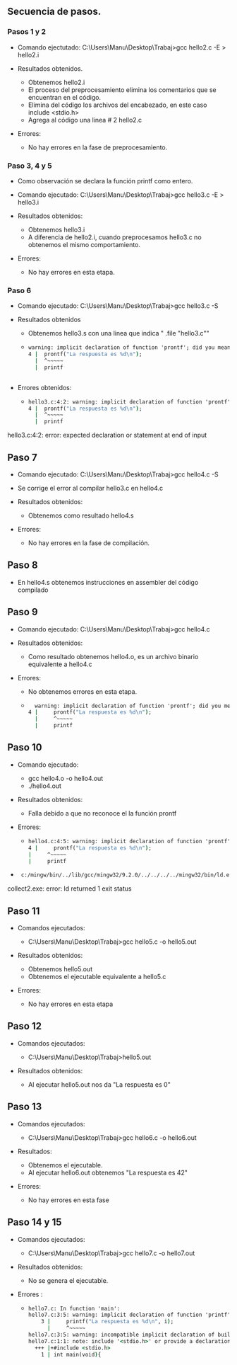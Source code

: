 ## Secuencia de pasos.

### Pasos 1 y 2 

- Comando ejectutado: C:\Users\Manu\Desktop\Trabaj>gcc hello2.c -E > hello2.i

- Resultados obtenidos.
    - Obtenemos hello2.i
    - El proceso del preprocesamiento elimina los comentarios que se encuentran en el código.
    - Elimina del código los archivos del encabezado, en este caso include <stdio.h>
    - Agrega al código una linea # 2 hello2.c
  
- Errores:
  - No hay errores en la fase de preprocesamiento.

### Paso 3, 4 y 5

- Como observación se declara la función printf como entero.
  
- Comando ejecutado: C:\Users\Manu\Desktop\Trabaj>gcc hello3.c -E > hello3.i

- Resultados obtenidos:
  - Obtenemos hello3.i
  - A diferencia de hello2.i, cuando preprocesamos hello3.c no obtenemos el mismo comportamiento.

- Errores: 
  - No hay errores en esta etapa.

### Paso 6

- Comando ejecutado: C:\Users\Manu\Desktop\Trabaj>gcc hello3.c -S

- Resultados obtenidos
  - Obtenemos hello3.s con una linea que indica "	.file	"hello3.c""
  
  -   
    ```cmd 
    warning: implicit declaration of function 'prontf'; did you mean 'printf'? [-Wimplicit-function-declaration]
    4 |  prontf("La respuesta es %d\n");
      |  ^~~~~~
      |  printf
      

- Errores obtenidos: 
  
  - ```cmd 
    hello3.c:4:2: warning: implicit declaration of function 'prontf'; did you mean 'printf'? [-Wimplicit-function-declaration]
    4 |  prontf("La respuesta es %d\n");
      |  ^~~~~~
      |  printf

hello3.c:4:2: error: expected declaration or statement at end of input

## Paso 7

- Comando ejecutado: C:\Users\Manu\Desktop\Trabaj>gcc hello4.c -S

- Se corrige el error al compilar hello3.c en hello4.c
- Resultados obtenidos:
  - Obtenemos como resultado hello4.s
  
- Errores:
  - No hay errores en la fase de compilación.

## Paso 8

- En hello4.s obtenemos instrucciones en assembler del código compilado

## Paso 9 
- Comando ejecutado: C:\Users\Manu\Desktop\Trabaj>gcc hello4.c 

- Resultados obtenidos:
  - Como resultado obtenemos hello4.o, es un archivo binario equivalente a hello4.c

- Errores:
  - No obtenemos errores en esta etapa.
  - ```cmd
      warning: implicit declaration of function 'prontf'; did you mean 'printf'? [-Wimplicit-function-declaration]
    4 |     prontf("La respuesta es %d\n");
      |     ^~~~~~
      |     printf

## Paso 10

- Comando ejecutado: 
  - gcc hello4.o -o hello4.out
  - ./hello4.out
                        
- Resultados obtenidos:
  - Falla debido a que no reconoce el la función prontf

- Errores:
    - ```cmd
      hello4.c:4:5: warning: implicit declaration of function 'prontf'; did you mean 'printf'? [-Wimplicit-function-declaration]
      4 |     prontf("La respuesta es %d\n");
      |     ^~~~~~
      |     printf
 - ```cmd 
    c:/mingw/bin/../lib/gcc/mingw32/9.2.0/../../../../mingw32/bin/ld.exe: C:\Users\Manu\AppData\Local\Temp\ccobEcZn.o:hello4.c:(.text+0x16): undefined reference to `prontf'
  collect2.exe: error: ld returned 1 exit status

## Paso 11

- Comandos ejecutados: 
  - C:\Users\Manu\Desktop\Trabaj>gcc hello5.c -o hello5.out


- Resultados obtenidos:
  - Obtenemos hello5.out
  - Obtenemos el ejecutable equivalente a hello5.c
  

- Errores:
  - No hay errores en esta etapa

## Paso 12

- Comandos ejecutados:
  -  C:\Users\Manu\Desktop\Trabaj>hello5.out

- Resultados obtenidos:
  - Al ejecutar hello5.out nos da "La respuesta es 0"

## Paso 13

- Comandos ejecutados:
  - C:\Users\Manu\Desktop\Trabaj>gcc hello6.c -o hello6.out

- Resultados:
  - Obtenemos el ejecutable.
  - Al ejecutar hello6.out obtenemos "La respuesta es 42"

- Errores:
  - No hay errores en esta fase

## Paso 14 y 15

- Comandos ejecutados:
  - C:\Users\Manu\Desktop\Trabaj>gcc hello7.c -o hello7.out

- Resultados obtenidos:
  - No se genera el ejecutable.

- Errores :
  - ```cmd
    hello7.c: In function 'main':
    hello7.c:3:5: warning: implicit declaration of function 'printf' [-Wimplicit-function-declaration]
        3 |     printf("La respuesta es %d\n", i);
          |     ^~~~~~
    hello7.c:3:5: warning: incompatible implicit declaration of built-in function 'printf'
    hello7.c:1:1: note: include '<stdio.h>' or provide a declaration of 'printf'
      +++ |+#include <stdio.h>
        1 | int main(void){
